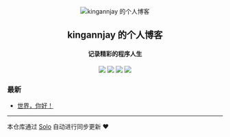 <p align="center"><img alt="kingannjay 的个人博客" src="https://static.b3log.org/images/brand/solo-32.png"></p><h2 align="center">
kingannjay 的个人博客
</h2>

<h4 align="center">记录精彩的程序人生</h4>
<p align="center"><a title="kingannjay 的个人博客" target="_blank" href="https://github.com/kingannjay/solo-blog"><img src="https://img.shields.io/github/last-commit/kingannjay/solo-blog.svg?style=flat-square&color=FF9900"></a>
<a title="GitHub repo size in bytes" target="_blank" href="https://github.com/kingannjay/solo-blog"><img src="https://img.shields.io/github/repo-size/kingannjay/solo-blog.svg?style=flat-square"></a>
<a title="Solo Version" target="_blank" href="https://github.com/88250/solo/releases"><img src="https://img.shields.io/badge/solo-3.6.7-f1e05a.svg?style=flat-square&color=blueviolet"></a>
<a title="Hits" target="_blank" href="https://github.com/88250/hits"><img src="https://hits.b3log.org/kingannjay/solo-blog.svg"></a></p>

### 最新

* [世界，你好！](https://solo.kingannjay.fun/hello-solo)



---

本仓库通过 [Solo](https://github.com/88250/solo) 自动进行同步更新 ❤️ 